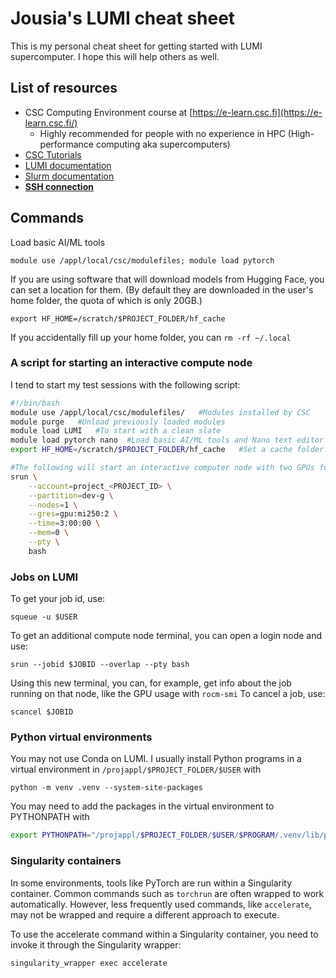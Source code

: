 # Jousia's LUMI cheat sheet

This is my personal cheat sheet for getting started with LUMI supercomputer. I hope this will help others as well.

## List of resources
- CSC Computing Environment course at [https://e-learn.csc.fi](https://e-learn.csc.fi/)
  - Highly recommended for people with no experience in HPC (High-performance computing aka supercomputers)
- [CSC Tutorials](https://docs.csc.fi/support/tutorials/)
- [LUMI documentation](https://docs.lumi-supercomputer.eu/)
- [Slurm documentation](https://slurm.schedmd.com/documentation.html)
- [**SSH connection**](https://docs.csc.fi/computing/connecting/)

## Commands

Load basic AI/ML tools
```
module use /appl/local/csc/modulefiles; module load pytorch
```

If you are using software that will download models from Hugging Face, you can set a location for them. (By default they are downloaded in the user's home folder, the quota of which is only 20GB.)
```
export HF_HOME=/scratch/$PROJECT_FOLDER/hf_cache
```
If you accidentally fill up your home folder, you can `rm -rf ~/.local`

### A script for starting an interactive compute node
I tend to start my test sessions with the following script:
```bash
#!/bin/bash
module use /appl/local/csc/modulefiles/   #Modules installed by CSC
module purge   #Unload previously loaded modules
module load LUMI   #To start with a clean slate
module load pytorch nano  #Load basic AI/ML tools and Nano text editor and anything you like.
export HF_HOME=/scratch/$PROJECT_FOLDER/hf_cache   #Set a cache folder for models downloaded from Hugging Face

#The following will start an interactive computer node with two GPUs for two hours.
srun \
    --account=project_<PROJECT_ID> \
    --partition=dev-g \
    --nodes=1 \
    --gres=gpu:mi250:2 \
    --time=3:00:00 \
    --mem=0 \
    --pty \
    bash
```
### Jobs on LUMI
To get your job id, use:
```
squeue -u $USER
```
To get an additional compute node terminal, you can open a login node and use:
```
srun --jobid $JOBID --overlap --pty bash
```
Using this new terminal, you can, for example, get info about the job running on that node, like the GPU usage with `rocm-smi`
To cancel a job, use:
```
scancel $JOBID
```
### Python virtual environments
You may not use Conda on LUMI. I usually install Python programs in a virtual environment in `/projappl/$PROJECT_FOLDER/$USER` with
```
python -m venv .venv --system-site-packages
```
You may need to add the packages in the virtual environment to PYTHONPATH with
```bash
export PYTHONPATH="/projappl/$PROJECT_FOLDER/$USER/$PROGRAM/.venv/lib/python3.10/site-packages/"
```
### Singularity containers
In some environments, tools like PyTorch are run within a Singularity container. Common commands such as `torchrun` are often wrapped to work automatically. However, less frequently used commands, like `accelerate`, may not be wrapped and require a different approach to execute.

To use the accelerate command within a Singularity container, you need to invoke it through the Singularity wrapper:
```
singularity_wrapper exec accelerate
```
